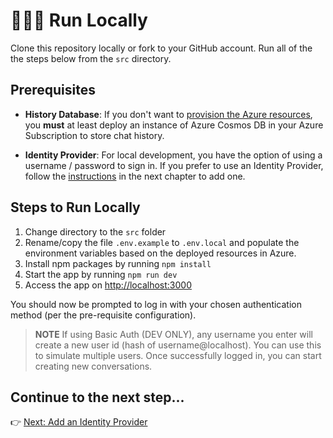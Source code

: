 # 👨🏻‍💻 Run Locally

Clone this repository locally or fork to your GitHub account. Run all of the the steps below from the `src` directory.

## Prerequisites

- **History Database**: If you don't want to [provision the Azure resources](./4-deploy-to-azure.md), you **must** at least deploy an instance of Azure Cosmos DB in your Azure Subscription to store chat history.

- **Identity Provider**: For local development, you have the option of using a username / password to sign in. If you prefer to use an Identity Provider, follow the [instructions](./3-add-identity.md) in the next chapter to add one.

## Steps to Run Locally

1. Change directory to the `src` folder
2. Rename/copy the file `.env.example` to `.env.local` and populate the environment variables based on the deployed resources in Azure.
3. Install npm packages by running `npm install`
4. Start the app by running `npm run dev`
5. Access the app on [http://localhost:3000](http://localhost:3000)

You should now be prompted to log in with your chosen authentication method (per the pre-requisite configuration).

> **NOTE**
> If using Basic Auth (DEV ONLY), any username you enter will create a new user id (hash of username@localhost). You can use this to simulate multiple users. Once successfully logged in, you can start creating new conversations.

## Continue to the next step...

👉 [Next: Add an Identity Provider](./3-add-identity.md)
